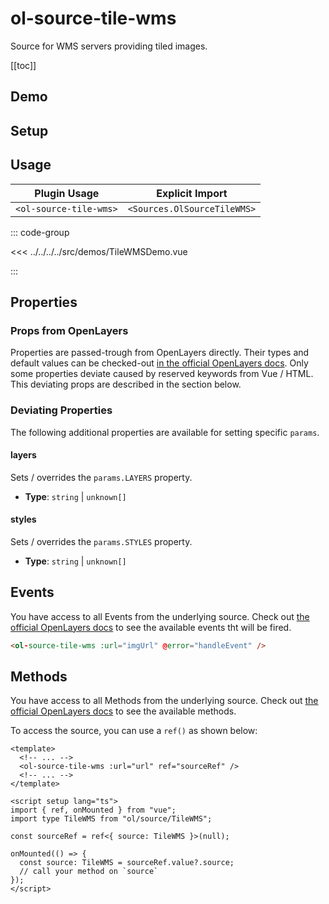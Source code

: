 # ol-source-tile-wms

Source for WMS servers providing tiled images.

[[toc]]

## Demo

<script setup lang="ts">
import TileWMSDemo from "@demos/TileWMSDemo.vue"
</script>

<ClientOnly>
<TileWMSDemo />
</ClientOnly>

## Setup

<!--@include: ../../sources.plugin.md-->

## Usage

| Plugin Usage           |       Explicit Import       |
| ---------------------- | :-------------------------: |
| `<ol-source-tile-wms>` | `<Sources.OlSourceTileWMS>` |

::: code-group

<<< ../../../../src/demos/TileWMSDemo.vue

:::

## Properties

### Props from OpenLayers

Properties are passed-trough from OpenLayers directly.
Their types and default values can be checked-out [in the official OpenLayers docs](https://openlayers.org/en/latest/apidoc/module-ol_source_TileWMS-TileWMS.html).
Only some properties deviate caused by reserved keywords from Vue / HTML.
This deviating props are described in the section below.

### Deviating Properties

The following additional properties are available for setting specific `params`.

#### layers

Sets / overrides the `params.LAYERS` property.

- **Type**: `string` | `unknown[]`

#### styles

Sets / overrides the `params.STYLES` property.

- **Type**: `string` | `unknown[]`

## Events

You have access to all Events from the underlying source.
Check out [the official OpenLayers docs](https://openlayers.org/en/latest/apidoc/module-ol_source_TileWMS-TileWMS.html) to see the available events tht will be fired.

```html
<ol-source-tile-wms :url="imgUrl" @error="handleEvent" />
```

## Methods

You have access to all Methods from the underlying source.
Check out [the official OpenLayers docs](https://openlayers.org/en/latest/apidoc/module-ol_source_TileWMS-TileWMS.html) to see the available methods.

To access the source, you can use a `ref()` as shown below:

```vue
<template>
  <!-- ... -->
  <ol-source-tile-wms :url="url" ref="sourceRef" />
  <!-- ... -->
</template>

<script setup lang="ts">
import { ref, onMounted } from "vue";
import type TileWMS from "ol/source/TileWMS";

const sourceRef = ref<{ source: TileWMS }>(null);

onMounted(() => {
  const source: TileWMS = sourceRef.value?.source;
  // call your method on `source`
});
</script>
```
